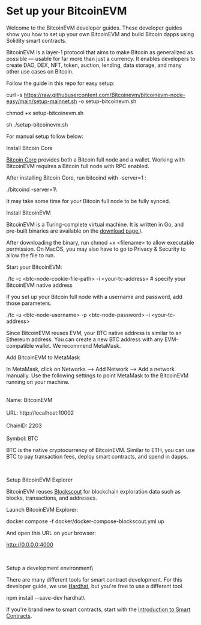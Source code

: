 # Set up your BitcoinEVM

Welcome to the BitcoinEVM developer guides. These developer guides show you how to set up your own BitcoinEVM and build Bitcoin dapps using Solidity smart contracts.

BitcoinEVM is a layer-1 protocol that aims to make Bitcoin as generalized as possible — usable for far more than just a currency. It enables developers to create DAO, DEX, NFT, token, auction, lending, data storage, and many other use cases on Bitcoin.

Follow the guide in this repo for easy setup: ​

curl -s https://raw.githubusercontent.com/Bitcoinevm/bitcoinevm-node-easy/main/setup-mainnet.sh -o setup-bitcoinevm.sh

chmod +x setup-bitcoinevm.sh

sh ./setup-bitcoinevm.sh

For manual setup follow below:

Install Bitcoin Core

​[Bitcoin Core](https://bitcoincore.org/) provides both a Bitcoin full node and a wallet. Working with BitcoinEVM requires a Bitcoin full node with RPC enabled.&#x20;

After installing Bitcoin Core, run bitcoind with -server=1 :

./bitcoind -server=1\


It may take some time for your Bitcoin full node to be fully synced.

Install BitcoinEVM

BitcoinEVM is a Turing-complete virtual machine. It is written in Go, and pre-built binaries are available on the [download page](https://github.com/TrustlessComputer/tc-prebuilds)[.](https://github.com/bitcoinevm/smart-contract-examples)\


After downloading the binary, run chmod +x \<filename> to allow executable permission. On MacOS, you may also have to go to Privacy & Security to allow the file to run.

Start your BitcoinEVM:

./tc -c \<btc-node-cookie-file-path> -i \<your-tc-address> # specify your BitcoinEVM native address

If you set up your Bitcoin full node with a username and password, add those parameters.

./tc -u \<btc-node-username> -p \<btc-node-password> -i \<your-tc-address>



Since BitcoinEVM reuses EVM, your BTC native address is similar to an Ethereum address. You can create a new BTC address with any EVM-compatible wallet. We recommend MetaMask.

Add BitcoinEVM to MetaMask

In MetaMask, click on Networks --> Add Network --> Add a network manually. Use the following settings to point MetaMask to the BitcoinEVM running on your machine.

\
Name: BitcoinEVM\
\
URL: http://localhost:10002\
\
ChainID: 2203\
\
Symbol: BTC



BTC is the native cryptocurrency of BitcoinEVM. Similar to ETH, you can use BTC to pay transaction fees, deploy smart contracts, and spend in dapps.

​

Setup BitcoinEVM Explorer



BitcoinEVM reuses [Blockscout](https://www.blockscout.com/) for blockchain exploration data such as blocks, transactions, and addresses.&#x20;

Launch BitcoinEVM Explorer:

docker compose -f docker/docker-compose-blockscout.yml up

And open this URL on your browser:

http://0.0.0.0:4000

​

Setup a development environment\


There are many different tools for smart contract development. For this developer guide, we use [Hardhat](https://hardhat.org/), but you're free to use a different tool.

npm install --save-dev hardhat\


If you're brand new to smart contracts, start with the [Introduction to Smart Contracts](https://docs.soliditylang.org/en/latest/introduction-to-smart-contracts.html).
